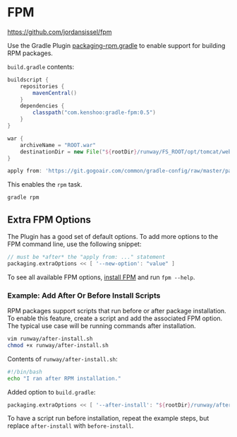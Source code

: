 # FPM

https://github.com/jordansissel/fpm

Use the Gradle Plugin [packaging-rpm.gradle](packaging-rpm.gradle) to enable
support for building RPM packages.

`build.gradle` contents:

```gradle
buildscript {
    repositories {
        mavenCentral()
    }
    dependencies {
        classpath("com.kenshoo:gradle-fpm:0.5")
    }
}

war {
    archiveName = "ROOT.war"
    destinationDir = new File("${rootDir}/runway/FS_ROOT/opt/tomcat/webapps")
}

apply from: 'https://git.gogoair.com/common/gradle-config/raw/master/packaging-rpm.gradle'
```

This enables the `rpm` task.

```bash
gradle rpm
```

## Extra FPM Options

The Plugin has a good set of default options. To add more options to the FPM
command line, use the following snippet:

```gradle
// must be *after* the "apply from: ..." statement
packaging.extraOptions << [ '--new-option': "value" ]
```

To see all available FPM options, [install
FPM](https://fpm.readthedocs.io/en/latest/installing.html) and run `fpm --help`.

### Example: Add After Or Before Install Scripts

RPM packages support scripts that run before or after package installation. To
enable this feature, create a script and add the associated FPM option. The
typical use case will be running commands after installation.

```bash
vim runway/after-install.sh
chmod +x runway/after-install.sh
```

Contents of `runway/after-install.sh`:

```bash
#!/bin/bash
echo "I ran after RPM installation."
```

Added option to `build.gradle`:

```gradle
packaging.extraOptions << [ '--after-install': "${rootDir}/runway/after-install.sh" ]
```

To have a script run before installation, repeat the example steps, but replace
`after-install` with `before-install`.
